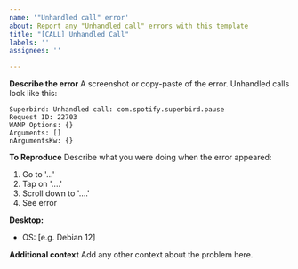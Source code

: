 ```yaml
---
name: '"Unhandled call" error'
about: Report any "Unhandled call" errors with this template
title: "[CALL] Unhandled Call"
labels: ''
assignees: ''

---
```


**Describe the error**
A screenshot or copy-paste of the error. Unhandled calls look like this:

```
Superbird: Unhandled call: com.spotify.superbird.pause 
Request ID: 22703 
WAMP Options: {} 
Arguments: [] 
nArgumentsKw: {}
```

**To Reproduce**
Describe what you were doing when the error appeared:
1. Go to '...'
2. Tap on '....'
3. Scroll down to '....'
4. See error

**Desktop:**
 - OS: [e.g. Debian 12]

**Additional context**
Add any other context about the problem here.
